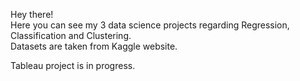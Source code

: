 Hey there! \
Here you can see my 3 data science projects regarding Regression, Classification and Clustering. \
Datasets are taken from Kaggle website. 

Tableau project is in progress.
